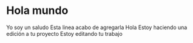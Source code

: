 # Hola mundo

Yo soy un saludo 
Esta linea acabo de agregarla
Hola Estoy haciendo una edición a tu proyecto 
Estoy editando tu trabajo
